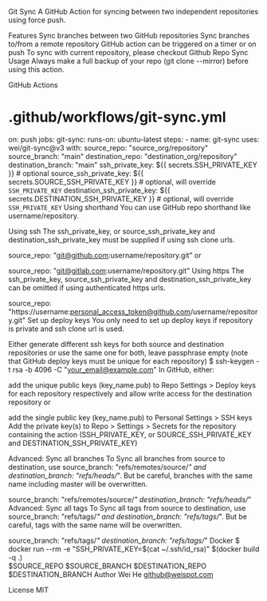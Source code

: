 Git Sync
A GitHub Action for syncing between two independent repositories using force push.

Features
Sync branches between two GitHub repositories
Sync branches to/from a remote repository
GitHub action can be triggered on a timer or on push
To sync with current repository, please checkout Github Repo Sync
Usage
Always make a full backup of your repo (git clone --mirror) before using this action.

GitHub Actions
# .github/workflows/git-sync.yml

on: push
jobs:
  git-sync:
    runs-on: ubuntu-latest
    steps:
      - name: git-sync
        uses: wei/git-sync@v3
        with:
          source_repo: "source_org/repository"
          source_branch: "main"
          destination_repo: "destination_org/repository"
          destination_branch: "main"
          ssh_private_key: ${{ secrets.SSH_PRIVATE_KEY }} # optional
          source_ssh_private_key: ${{ secrets.SOURCE_SSH_PRIVATE_KEY }} # optional, will override `SSH_PRIVATE_KEY`
          destination_ssh_private_key: ${{ secrets.DESTINATION_SSH_PRIVATE_KEY }} # optional, will override `SSH_PRIVATE_KEY`
Using shorthand
You can use GitHub repo shorthand like username/repository.

Using ssh
The ssh_private_key, or source_ssh_private_key and destination_ssh_private_key must be supplied if using ssh clone urls.

source_repo: "git@github.com:username/repository.git"
or

source_repo: "git@gitlab.com:username/repository.git"
Using https
The ssh_private_key, source_ssh_private_key and destination_ssh_private_key can be omitted if using authenticated https urls.

source_repo: "https://username:personal_access_token@github.com/username/repository.git"
Set up deploy keys
You only need to set up deploy keys if repository is private and ssh clone url is used.

Either generate different ssh keys for both source and destination repositories or use the same one for both, leave passphrase empty (note that GitHub deploy keys must be unique for each repository)
$ ssh-keygen -t rsa -b 4096 -C "your_email@example.com"
In GitHub, either:

add the unique public keys (key_name.pub) to Repo Settings > Deploy keys for each repository respectively and allow write access for the destination repository
or

add the single public key (key_name.pub) to Personal Settings > SSH keys
Add the private key(s) to Repo > Settings > Secrets for the repository containing the action (SSH_PRIVATE_KEY, or SOURCE_SSH_PRIVATE_KEY and DESTINATION_SSH_PRIVATE_KEY)

Advanced: Sync all branches
To Sync all branches from source to destination, use source_branch: "refs/remotes/source/*" and destination_branch: "refs/heads/*". But be careful, branches with the same name including master will be overwritten.

source_branch: "refs/remotes/source/*"
destination_branch: "refs/heads/*"
Advanced: Sync all tags
To Sync all tags from source to destination, use source_branch: "refs/tags/*" and destination_branch: "refs/tags/*". But be careful, tags with the same name will be overwritten.

source_branch: "refs/tags/*"
destination_branch: "refs/tags/*"
Docker
$ docker run --rm -e "SSH_PRIVATE_KEY=$(cat ~/.ssh/id_rsa)" $(docker build -q .) \
  $SOURCE_REPO $SOURCE_BRANCH $DESTINATION_REPO $DESTINATION_BRANCH
Author
Wei He github@weispot.com

License
MIT
